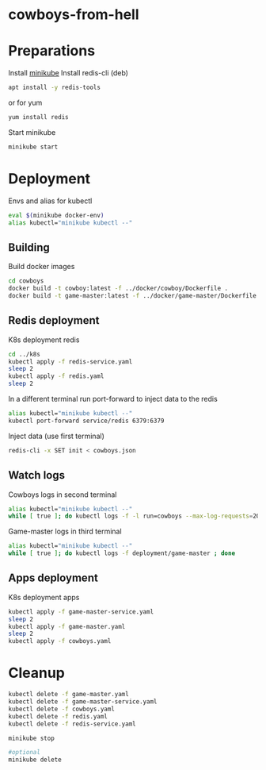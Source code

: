 # cowboys-from-hell

# Preparations

Install [minikube](https://minikube.sigs.k8s.io/docs/start/)
Install redis-cli (deb)
```bash
apt install -y redis-tools
```
or for yum
```bash
yum install redis
```

Start minikube
```bash
minikube start
```

# Deployment
Envs and alias for kubectl
```bash
eval $(minikube docker-env)
alias kubectl="minikube kubectl --"
```

## Building
Build docker images
```bash
cd cowboys
docker build -t cowboy:latest -f ../docker/cowboy/Dockerfile .
docker build -t game-master:latest -f ../docker/game-master/Dockerfile .
```

## Redis deployment
K8s deployment redis
```bash
cd ../k8s
kubectl apply -f redis-service.yaml
sleep 2
kubectl apply -f redis.yaml
sleep 2
```

In a different terminal run port-forward to inject data to the redis
```bash
alias kubectl="minikube kubectl --"
kubectl port-forward service/redis 6379:6379
```

Inject data (use first terminal)
```bash
redis-cli -x SET init < cowboys.json
```

## Watch logs
Cowboys logs in second terminal
```bash
alias kubectl="minikube kubectl --"
while [ true ]; do kubectl logs -f -l run=cowboys --max-log-requests=20 --tail=10000; done
```

Game-master logs in third terminal
```bash
alias kubectl="minikube kubectl --"
while [ true ]; do kubectl logs -f deployment/game-master ; done
```


## Apps deployment
K8s deployment apps
```bash
kubectl apply -f game-master-service.yaml
sleep 2
kubectl apply -f game-master.yaml
sleep 2
kubectl apply -f cowboys.yaml
```


# Cleanup
```bash
kubectl delete -f game-master.yaml
kubectl delete -f game-master-service.yaml
kubectl delete -f cowboys.yaml
kubectl delete -f redis.yaml
kubectl delete -f redis-service.yaml

minikube stop

#optional
minikube delete
```


